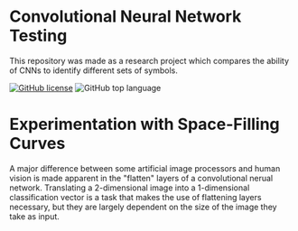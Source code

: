 # Convolutional Neural Network Testing
This repository was made as a research project which compares the ability of CNNs to identify different sets of symbols.

[![GitHub license](https://img.shields.io/github/license/Robert-Hammond/CNN_Testing.svg)](https://github.com/Robert-Hammond/CNN_Testing/blob/master/LICENSE)
![GitHub top language](https://img.shields.io/github/languages/top/Robert-Hammond/CNN_Testing.svg)

# Experimentation with Space-Filling Curves
A major difference between some artificial image processors and human vision is made apparent in the "flatten" layers of 
a convolutional nerual network. Translating a 2-dimensional image into a 1-dimensional classification vector is a task that 
makes the use of flattening layers necessary, but they are largely dependent on the size of the image they take as input. 